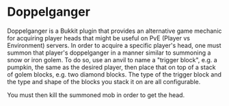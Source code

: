# Doppelganger

Doppelganger is a Bukkit plugin that provides an alternative game mechanic for acquiring player heads that might be useful on PvE (Player vs Environment) servers.  In order to acquire a specific player's head, one must summon that player's doppelganger in a manner similar to summoning a snow or iron golem.  To do so, use an anvil to name a "trigger block", e.g. a pumpkin, the same as the desired player, then place that on top of a stack of golem blocks, e.g. two diamond blocks.  The type of the trigger block and the type and shape of the blocks you stack it on are all configurable.

You must then kill the summoned mob in order to get the head.


